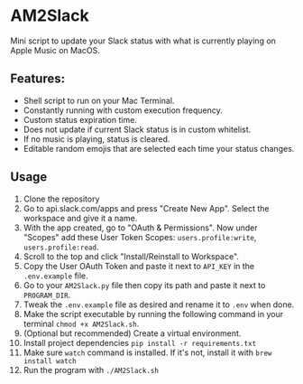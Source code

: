 # AM2Slack
Mini script to update your Slack status with what is currently playing on Apple Music on MacOS.

## Features:
- Shell script to run on your Mac Terminal.
- Constantly running with custom execution frequency.
- Custom status expiration time.
- Does not update if current Slack status is in custom whitelist.
- If no music is playing, status is cleared.
- Editable random emojis that are selected each time your status changes.

## Usage
1. Clone the repository
2. Go to api.slack.com/apps and press "Create New App". Select the workspace and give it a name.
3. With the app created, go to "OAuth & Permissions". Now under "Scopes" add these User Token Scopes: `users.profile:write`, `users.profile:read`.
4. Scroll to the top and click "Install/Reinstall to Workspace".
5. Copy the User OAuth Token and paste it next to `API_KEY` in the `.env.example` file.
6. Go to your `AM2Slack.py` file then copy its path and paste it next to `PROGRAM_DIR`.
7. Tweak the `.env.example` file as desired and rename it to `.env` when done.
8. Make the script executable by running the following command in your terminal `chmod +x AM2Slack.sh`.
9. (Optional but recommended) Create a virtual environment.
10. Install project dependencies `pip install -r requirements.txt`
11. Make sure `watch` command is installed. If it's not, install it with `brew install watch`
12. Run the program with `./AM2Slack.sh`